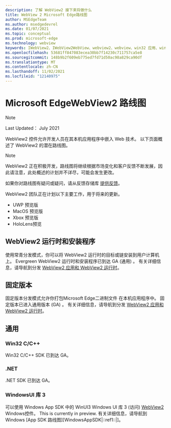 ```yaml
---
description: 了解 WebView2 接下来将做什么
title: WebView 2 Microsoft Edge路线图
author: MSEdgeTeam
ms.author: msedgedevrel
ms.date: 01/07/2021
ms.topic: conceptual
ms.prod: microsoft-edge
ms.technology: webview
keywords: IWebView2、IWebView2WebView、webview2、webview、win32 应用、win32、edge、ICoreWebView2、ICoreWebView2Host、浏览器控件、边缘 html
ms.openlocfilehash: 53681ff847083ecea30bb7f14230c711757ca5e8
ms.sourcegitcommit: 148b9b2f609eb775ed7fd71d50ac98a829ca90df
ms.translationtype: MT
ms.contentlocale: zh-CN
ms.lasthandoff: 11/02/2021
ms.locfileid: "12140975"
---
```

# <a name="microsoft-edge-webview2-roadmap"></a>Microsoft EdgeWebView2 路线图

> [!NOTE]
> Last Updated： July 2021

WebView2 控件允许开发人员在其本机应用程序中嵌入 Web 技术。  以下页面概述了 WebView2 的潜在路线图。

> [!NOTE]
> WebView2 正在积极开发，路线图将继续根据市场变化和客户反馈不断发展，因此请注意，此处概述的计划并不详尽，可能会发生更改。

如果你对路线图有疑问或疑问，请从反馈存储库 [提供反馈][GithubMicrosoftedgeWebviewfeedbackMain]。

WebView2 团队正在计划以下主要工作，用于将来的更新。

* UWP 预览版
* MacOS 预览版
* Xbox 预览版
* HoloLens预览


<!-- ====================================================================== -->
## <a name="webview2-runtime-and-installer"></a>WebView2 运行时和安装程序

使用常青分发模式，你可以将 WebView2 运行时的目标或链安装到用户计算机上。  Evergreen WebView2 运行时和安装程序已到达 GA (通用) 。  有关详细信息，请导航到分发 [WebView2 应用和 WebView2 运行时][ConceptDistribution]。


<!-- ====================================================================== -->
## <a name="fixed-version"></a>固定版本

固定版本分发模式允许你打包Microsoft Edge二进制文件 <!--(a specific version of the WebView2 Runtime)--> 在本机应用程序中。  固定版本已进入通用版本 (GA) 。  有关详细信息，请导航到分发 [WebView2 应用和 WebView2 运行时][ConceptDistribution]。


<!-- ====================================================================== -->
## <a name="general-availability"></a>通用

### <a name="win32-cc"></a>Win32 C/C++

Win32 C/C++ SDK 已到达 GA。

### <a name="net"></a>.NET

.NET SDK 已到达 GA。

### <a name="windows-ui-library-3"></a>WindowsUI 库 3

可以使用 Windows App SDK 中的 WinUI3 Windows UI 库 3 (访问) [WebView2][UwpToolkitsWinui3Index] Windows控件。 This is currently in preview. 有关详细信息，请导航到 Windows [App SDK 路线图][WindowsAppSDK|::ref1::|]。


<!-- ====================================================================== -->
<!-- links -->
[ConceptDistribution]: ./concepts/distribution.md "分发 WebView2 应用和 WebView2 运行时|Microsoft Docs"
<!-- external links -->
[WindowsAppSDKRoadmap]: https://github.com/microsoft/WindowsAppSDK/blob/main/docs/roadmap.md "路线图"

[UwpToolkitsWinui3Index]: /uwp/toolkits/winui3/index "WindowsUI Library 3.0 Preview 1 (2020 年 5 月) |Microsoft Docs"

[GithubMicrosoftedgeWebviewfeedbackMain]: https://github.com/MicrosoftEdge/WebViewFeedback "WebView 反馈 - MicrosoftEdge/WebViewFeedback | GitHub"

[GithubMicrosoftUiXamlRoadmap]: https://github.com/microsoft/microsoft-ui-xaml/blob/master/docs/roadmap.md "WindowsUI 库路线图 - microsoft/microsoft-ui-xaml |GitHub"
